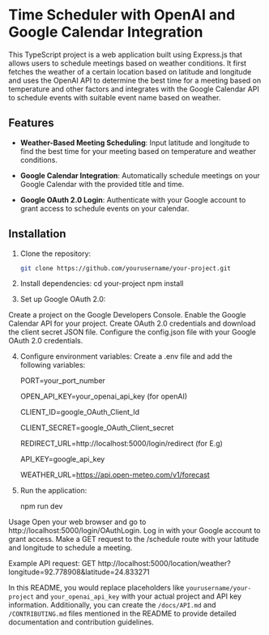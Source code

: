 # Time Scheduler with OpenAI and Google Calendar Integration

This TypeScript project is a web application built using Express.js that allows users to schedule meetings based on weather conditions. It first fetches the weather of a certain location based on latitude and longitude and uses the OpenAI API to determine the best time for a meeting based on temperature and other factors and integrates with the Google Calendar API to schedule events with suitable event name based on weather.

## Features

- **Weather-Based Meeting Scheduling**: Input latitude and longitude to find the best time for your meeting based on temperature and weather conditions.

- **Google Calendar Integration**: Automatically schedule meetings on your Google Calendar with the provided title and time.

- **Google OAuth 2.0 Login**: Authenticate with your Google account to grant access to schedule events on your calendar.

## Installation

1. Clone the repository:

   ```bash
   git clone https://github.com/yourusername/your-project.git

   ```

2. Install dependencies:
   cd your-project
   npm install

3. Set up Google OAuth 2.0:

Create a project on the Google Developers Console.
Enable the Google Calendar API for your project.
Create OAuth 2.0 credentials and download the client secret JSON file.
Configure the config.json file with your Google OAuth 2.0 credentials.

4. Configure environment variables:
   Create a .env file and add the following variables:

   PORT=your_port_number

   OPEN_API_KEY=your_openai_api_key (for openAI)

   CLIENT_ID=google_OAuth_Client_Id

   CLIENT_SECRET=google_OAuth_Client_secret

   REDIRECT_URL=http://localhost:5000/login/redirect (for E.g)

   API_KEY=google_api_key

   WEATHER_URL=https://api.open-meteo.com/v1/forecast

5. Run the application:

   npm run dev

Usage
Open your web browser and go to http://localhost:5000/login/OAuthLogin.
Log in with your Google account to grant access.
Make a GET request to the /schedule route with your latitude and longitude to schedule a meeting.

Example API request:
GET http://localhost:5000/location/weather?longitude=92.778908&latitude=24.833271

In this README, you would replace placeholders like `yourusername/your-project` and `your_openai_api_key` with your actual project and API key information. Additionally, you can create the `/docs/API.md` and `/CONTRIBUTING.md` files mentioned in the README to provide detailed documentation and contribution guidelines.

